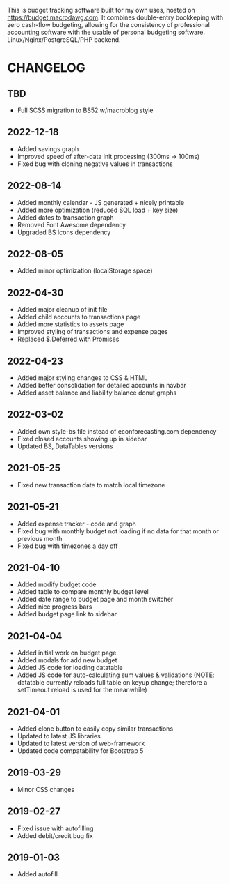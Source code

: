This is budget tracking software built for my own uses, hosted on https://budget.macrodawg.com. It combines double-entry bookkeping with zero cash-flow budgeting, allowing for the consistency of professional accounting software with the usable of personal budgeting software. Linux/Nginx/PostgreSQL/PHP backend.


# CHANGELOG

## TBD
- Full SCSS migration to BS52 w/macroblog style

## 2022-12-18
- Added savings graph
- Improved speed of after-data init processing (300ms -> 100ms)
- Fixed bug with cloning negative values in transactions

## 2022-08-14
- Added monthly calendar - JS generated + nicely printable
- Added more optimization (reduced SQL load + key size)
- Added dates to transaction graph
- Removed Font Awesome dependency
- Upgraded BS Icons dependency

## 2022-08-05
- Added minor optimization (localStorage space)

## 2022-04-30
- Added major cleanup of init file
- Added child accounts to transactions page
- Added more statistics to assets page
- Improved styling of transactions and expense pages
- Replaced $.Deferred with Promises

## 2022-04-23
- Added major styling changes to CSS & HTML
- Added better consolidation for detailed accounts in navbar
- Added asset balance and liability balance donut graphs

## 2022-03-02
- Added own style-bs file instead of econforecasting.com dependency
- Fixed closed accounts showing up in sidebar
- Updated BS, DataTables versions

## 2021-05-25
- Fixed new transaction date to match local timezone

## 2021-05-21
- Added expense tracker - code and graph
- Fixed bug with monthly budget not loading if no data for that month or previous month
- Fixed bug with timezones a day off

## 2021-04-10
- Added modify budget code
- Added table to compare monthly budget level
- Added date range to budget page and month switcher
- Added nice progress bars
- Added budget page link to sidebar

## 2021-04-04
- Added initial work on budget page
- Added modals for add new budget
- Added JS code for loading datatable
- Added JS code for auto-calculating sum values & validations (NOTE: datatable currently reloads full table on keyup change; therefore a setTimeout reload is used for the meanwhile)

## 2021-04-01
- Added clone button to easily copy similar transactions
- Updated to latest JS libraries
- Updated to latest version of web-framework
- Updated code compatability for Bootstrap 5

## 2019-03-29
- Minor CSS changes

## 2019-02-27
- Fixed issue with autofilling
- Added debit/credit bug fix

## 2019-01-03
- Added autofill
